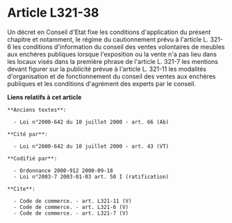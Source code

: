 # Article L321-38

Un décret en Conseil d'Etat fixe les conditions d'application du présent chapitre et notamment, le régime du cautionnement
prévu à l'article L. 321-6 les conditions d'information du conseil des ventes volontaires de meubles aux enchères publiques
lorsque l'exposition ou la vente n'a pas lieu dans les locaux visés dans la première phrase de l'article L. 321-7 les
mentions devant figurer sur la publicité prévue à l'article L. 321-11 les modalités d'organisation et de fonctionnement du
conseil des ventes aux enchères publiques et les conditions d'agrément des experts par le conseil.

**Liens relatifs à cet article**

	**Anciens textes**:

	  - Loi n°2000-642 du 10 juillet 2000 - art. 66 (Ab)

	**Cité par**:

	  - Loi n°2000-642 du 10 juillet 2000 - art. 43 (VT)

	**Codifié par**:

	  - Ordonnance 2000-912 2000-09-18
	  - Loi n°2003-7 2003-01-03 art. 50 I (ratification)

	**Cite**:

	  - Code de commerce. - art. L321-11 (V)
	  - Code de commerce. - art. L321-6 (V)
	  - Code de commerce. - art. L321-7 (V)
